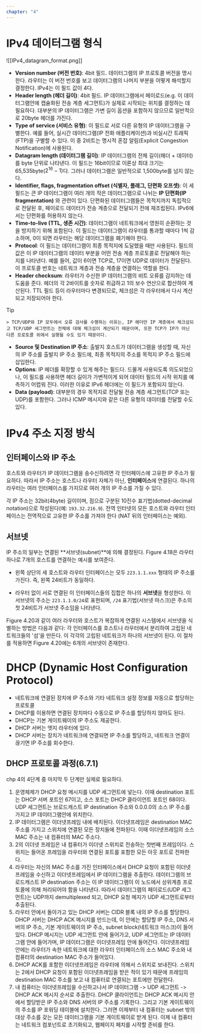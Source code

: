 ```yaml
---
chapter: "4"
---
```

# IPv4 데이터그램 형식
![[IPv4_datagram_format.png]]
- **Version number (버전 번호)**: 4bit 필드. 데이터그램의 IP 프로토콜 버전을 명시한다. 라우터는 이 버전 번호를 보고 데이터그램의 나머지 부분을 어떻게 해석할지 결정한다. IPv4는 이 필드 값이 4다.
- **Header length (헤더 길이)**: 4bit 필드. IP 데이터그램에서 페이로드(e.g. 이 데이터그램안에 캡슐화된 전송 계층 세그먼트)가 실제로 시작되는 위치를 결정하는 데 필요하다. 대부분의 IP 데이터그램은 가변 길이 옵션을 포함하지 않으므로 일반적으로 20byte 헤더를 가진다.
- **Type of service (서비스 유형)**: 이 필드로 서로 다른 유형의 IP 데이터그램을 구별한다. 예를 들어, 실시간 데이터그램(IP 전화 애플리케이션)과 비실시간 트래픽(FTP)을 구별할 수 있다. 이 중 2비트는 명시적 혼잡 알림(Explicit Congestion Notification)에 사용된다.
- **Datagram length (데이터그램 길이)**: IP 데이터그램의 전체 길이(헤더 + 데이터)를 byte 단위로 나타낸다. 이 필드는 16bit이므로 이론상 최대 크기는 65,535byte($2^{16} - 1$)다. 그러나 데이터그램은 일반적으로 1,500byte를 넘지 않는다.
- **Identifier, flags, fragmentation offset (식별자, 플래그, 단편화 오프셋)**: 이 세 필드는 큰 IP 데이터그램이 여러 개의 작은 데이터그램으로 나뉘는 **IP 단편화(IP fragmentation)** 와 관련이 있다. 단편화된 데이터그램들은 목적지까지 독립적으로 전달된 후, 페이로드 데이터가 전송 계층으로 전달되기 전에 재조립된다. IPv6에서는 단편화를 허용하지 않는다.
- **Time-to-live (TTL, 생존 시간)**: 데이터그램이 네트워크에서 영원히 순환하는 것을 방지하기 위해 포함된다. 이 필드는 데이터그램이 라우터를 통과할 때마다 1씩 감소하며, 0이 되면 라우터는 해당 데이터그램을 폐기해야 한다.
- **Protocol**: 이 필드는 데이터그램이 최종 목적지에 도달했을 때만 사용된다. 필드의 값은 이 IP 데이터그램의 데이터 부분을 어떤 전송 계층 프로토콜로 전달해야 하는지를 나타낸다. 예를 들어, 값이 6이면 TCP로, 17이면 UDP로 데이터가 전달된다. 이 프로토콜 번호는 네트워크 계층과 전송 계층을 연결하는 역할을 한다.
- **Header checksum**: 라우터가 수신한 IP 데이터그램의 비트 오류를 감지하는 데 도움을 준다. 헤더의 각 2바이트를 숫자로 취급하고 1의 보수 연산으로 합산하여 계산된다. TTL 필드 등이 라우터마다 변경되므로, 체크섬은 각 라우터에서 다시 계산되고 저장되어야 한다. 
> [!tip]
    > TCP/UDP와 IP 모두에서 오류 검사를 수행하는 이유는, IP 헤더만 IP 계층에서 체크섬되고 TCP/UDP 세그먼트는 전체에 대해 체크섬이 계산되기 때문이며, 또한 TCP가 IP가 아닌 다른 프로토콜 위에서 실행될 수도 있기 때문이다.
- **Source 및 Destination IP 주소**: 출발지 호스트가 데이터그램을 생성할 때, 자신의 IP 주소를 출발지 IP 주소 필드에, 최종 목적지의 주소를 목적지 IP 주소 필드에 삽입한다.
- **Options**: IP 헤더를 확장할 수 있게 해주는 필드다. 드물게 사용되도록 의도되었으나, 이 필드를 사용하면 헤더 길이가 가변적이게 되어 데이터 필드의 시작 위치를 예측하기 어렵워 진다. 이러한 이유로 IPv6 헤더에는 이 필드가 포함되지 않는다.
- **Data (payload)**: 대부분의 경우 목적지로 전달될 전송 계층 세그먼트(TCP 또는 UDP)를 포함한다. 그러나 ICMP 메시지와 같은 다른 유형의 데이터를 전달할 수도 있다.
# IPv4 주소 지정 방식
## 인터페이스와 IP 주소
호스트와 라우터가 IP 데이터그램을 송수신하려면 각 인터페이스에 고유한 IP 주소가 필요하다. 따라서 IP 주소는 호스트나 라우터 자체가 아닌, **인터페이스**에 연결된다. 하나의 라우터는 여러 인터페이스를 가지므로 여러 개의 IP 주소를 가질 수 있다.

각 IP 주소는 32bit(4byte) 길이이며, 점으로 구분된 10진수 표기법(dotted-decimal notation)으로 작성된다(예: `193.32.216.9`). 전역 인터넷의 모든 호스트와 라우터 인터페이스는 전역적으로 고유한 IP 주소를 가져야 한다 (NAT 뒤의 인터페이스는 예외).
## 서브넷
IP 주소의 일부는 연결된 **서브넷(subnet)**에 의해 결정된다. Figure 4.18은 라우터 하나로 7개의 호스트를 연결하는 예시를 보여준다.

- 왼쪽 상단의 세 호스트와 라우터 인터페이스는 모두 `223.1.1.xxx` 형태의 IP 주소를 가진다. 즉, 왼쪽 24비트가 동일하다.
    
- 라우터 없이 서로 연결된 이 인터페이스들의 집합은 하나의 **서브넷**을 형성한다. 이 서브넷의 주소는 `223.1.1.0/24`로 표현되며, `/24` 표기법(서브넷 마스크)은 주소의 첫 24비트가 서브넷 주소임을 나타낸다.
    

Figure 4.20과 같이 여러 라우터와 호스트가 복잡하게 연결된 시스템에서 서브넷을 식별하는 방법은 다음과 같다: 각 인터페이스를 호스트나 라우터에서 분리하여 고립된 네트워크들의 '섬'을 만든다. 이 각각의 고립된 네트워크가 하나의 서브넷이 된다. 이 절차를 적용하면 Figure 4.20에는 6개의 서브넷이 존재한다.

# DHCP (Dynamic Host Configuration Protocol)
- 네트워크에 연결된 장치에 IP 주소와 기타 네트워크 설정 정보를 자동으로 할당하는 프로토콜
- DHCP를 이용하면 연결된 장치마다 수동으로 IP 주소를 할당하지 않아도 된다.
- DHCP는 기본 게이트웨이의 IP 주소도 제공한다.
- DHCP 서버는 엣지 라우터에 있다.
- DHCP 서버는 장치가 네트워크에 연결되면 IP 주소를 할당하고, 네트워크 연결이 끊기면 IP 주소를 회수한다.
## DHCP 프로토콜 과정(6.7.1)
chp 4의 4단계 중 마지막 두 단계만 실제로 필요하다.
1. 운영체제가 DHCP 요청 메시지를 UDP 세그먼트에 넣는다. 이때 destination 포트는 DHCP 서버 포트인 67이고, 소스 포트는 DHCP 클라이언트 포트인 68이다. UDP 세그먼트는 브로드캐스트 IP destination 주소와 0.0.0.0의 소스 IP 주소를 가지고 IP 데이터그램안에 위치한다.
2. IP 데이터그램은 이더넷프레임 내에 배치된다. 이더넷프레임은 destination MAC 주소를 가지고 스위치에 연결된 모든 장치들에 전파된다. 이때 이더넷프레임의 소스 MAC 주소는 내 컴퓨터의 MAC 주소다.
3. 2의 이더넷 프레임은 내 컴퓨터가 이더넷 스위치로 전송하는 첫번째 프레임이다. 스위치는 들어온 프레임을 라우터와 연결된 포트를 포함한 모든 아웃 포트로 전파한다.
4. 라우터는 자신의 MAC 주소를 가진 인터페이스에서 DHCP 요청이 포함된 이더넷프레임을 수신하고 이더넷프레임에서 IP 데이터그램을 추출한다. 데이터그램의 브로드캐스트 IP destination 주소는 이 IP 데이터그램이 이 노드에서 상위계층 프로토콜에 의해 처리되어야 함을 나타낸다. 따라서 데이터그램의 페이로드(UDP 세그먼트)는 UDP까지 demultiplexed 되고, DHCP 요청 메지가 UDP 세그먼트로부터 추출된다.
5. 라우터 안에서 돌아가고 있는 DHCP 서버는 CIDR 블록 내의 IP 주소를 할당한다. DHCP 서버는 DHCP ACK 메시지를 만드는데, 이 안에는 할당할 IP 주소, DNS 서버의 IP 주소, 기본 게이트웨이의 IP 주소, subnet block(네트워크 마스크)이 들어있다. DHCP 메시지는 UDP 세그먼트 안에 들어가고, UDP 세그먼트는 IP 데이터그램 안에 들어가며, IP 데이터그램은 이더넷프레임 안에 들어간다. 이더넷프레임 안에는 라우터가 속한 네트워크에 대한 라우터 인터페이스의 소스 MAC 주소와 내 컴퓨터의 destination MAC 주소가 들어있다.
6. DHCP ACK를 포함한 이더넷프레임은 라우터에 의해서 스위치로 보내진다. 스위치는 2에서 DHCP 요청이 포함된 이더넷프레임을 받은 적이 있기 때문에 프레임의 destination MAC 주소를 보고 내 컴퓨터로 연결되는 포트에만 전달한다.
7. 내 컴퓨터는 이더넷프레임을 수신하고나서 IP 데이터그램 -> UDP 세그먼트 -> DHCP ACK 메시지 순서로 추출한다. DHCP 클라이언트는 DHCP ACK 메시지 안에서 할당받은 IP 주소와 DNS 서버의 IP 주소를 기록한다. 그리고 기본 게이트웨이의 주소를 IP 포워딩 테이블에 설치한다. 그러면 이제부터 내 컴퓨터는 subnet 밖의 대상 주소를 갖는 모든 데이터그램을 기본 게이트웨이로 받게 된다. 이제 내 컴퓨터는 네트워크 컴포넌트로 초기화되고, 웹페이지 페치를 시작할 준비를 한다.